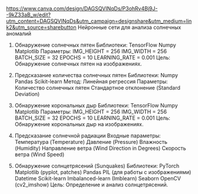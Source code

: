 https://www.canva.com/design/DAGSQVINqDs/P3ohRv4Bj9J--9kZ33aB_w/edit?utm_content=DAGSQVINqDs&utm_campaign=designshare&utm_medium=link2&utm_source=sharebutton
Нейронные сети для анализа солнечных аномалий
1. Обнаружение солнечных пятен
Библиотеки:
TensorFlow
Numpy
Matplotlib
Параметры:
IMG_HEIGHT = 256
IMG_WIDTH = 256
BATCH_SIZE = 32
EPOCHS = 10
LEARNING_RATE = 0.001
Цель: Обнаружение солнечных пятен на изображениях.
2. Предсказание количества солнечных пятен
Библиотеки:
Numpy
Pandas
Scikit-learn
Метод: Линейная регрессия
Параметры:
Количество солнечных пятен
Стандартное отклонение (Standard Deviation)

3. Обнаружение корональных дыр
Библиотеки:
TensorFlow
Numpy
Matplotlib
Параметры:
IMG_HEIGHT = 256
IMG_WIDTH = 256
BATCH_SIZE = 32
EPOCHS = 10
LEARNING_RATE = 0.001
Цель: Обнаружение корональных дыр на изображениях.

4. Предсказание солнечной радиации
Входные параметры:
Температура (Temperature)
Давление (Pressure)
Влажность (Humidity)
Направление ветра (Wind Direction in Degrees)
Скорость ветра (Wind Speed)

5. Обнаружение солнцетрясений (Sunquakes)
Библиотеки:
PyTorch
Matplotlib (pyplot, patches)
Pandas
PIL (для работы с изображениями)
Datetime
Scikit-learn
Imbalanced-learn (Imblearn)
Seaborn
OpenCV (cv2_imshow)
Цель: Определение и анализ солнцетрясений.
